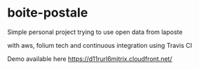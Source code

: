 # boite-postale

Simple personal project trying to use open data from laposte 

with aws, folium tech and continuous integration using Travis CI

Demo available here https://d11rurl6mjtrix.cloudfront.net/
